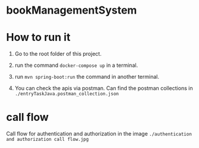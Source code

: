 # bookManagementSystem


# How to run it

1. Go to the root folder of this project.

2. run the command `docker-compose up` in a terminal.

3. run `mvn spring-boot:run` the command in another terminal.

4. You can check the apis via postman. Can find the postman collections in `./entryTaskJava.postman_collection.json`



# call flow

Call flow for authentication and authorization in the image `./authentication and authorization call flow.jpg`

